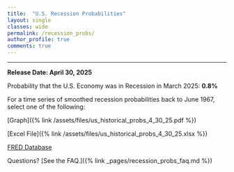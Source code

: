 ```yaml
---
title:  "U.S. Recession Probabilities"
layout: single
classes: wide
permalink: /recession_probs/
author_profile: true
comments: true
---
```


<HR>

<b>Release Date: April 30, 2025</b>

Probability that the U.S. Economy was in Recession in March 2025: **0.8%**


For a time series of smoothed recession probabilities back to June 1967, select one of the following: 

[Graph]({% link /assets/files/us_historical_probs_4_30_25.pdf %})

[Excel File]({% link /assets/files/us_historical_probs_4_30_25.xlsx %})

[FRED Database](https://fred.stlouisfed.org/series/RECPROUSM156N)

Questions? [See the FAQ.]({% link _pages/recession_probs_faq.md %})